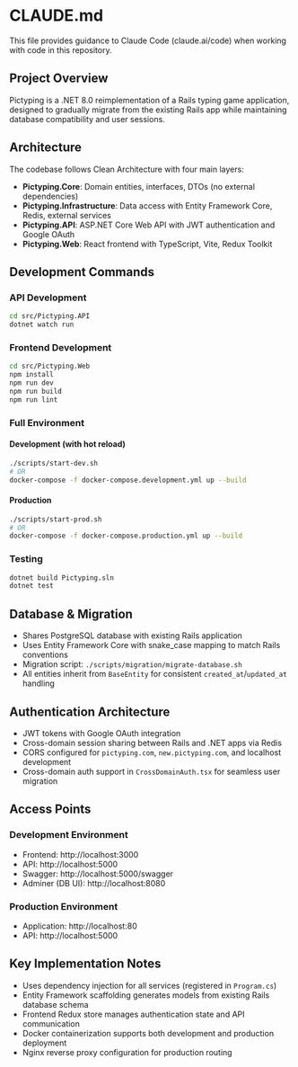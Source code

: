 # CLAUDE.md

This file provides guidance to Claude Code (claude.ai/code) when working with code in this repository.

## Project Overview

Pictyping is a .NET 8.0 reimplementation of a Rails typing game application, designed to gradually migrate from the existing Rails app while maintaining database compatibility and user sessions.

## Architecture

The codebase follows Clean Architecture with four main layers:

- **Pictyping.Core**: Domain entities, interfaces, DTOs (no external dependencies)
- **Pictyping.Infrastructure**: Data access with Entity Framework Core, Redis, external services
- **Pictyping.API**: ASP.NET Core Web API with JWT authentication and Google OAuth
- **Pictyping.Web**: React frontend with TypeScript, Vite, Redux Toolkit

## Development Commands

### API Development
```bash
cd src/Pictyping.API
dotnet watch run
```

### Frontend Development
```bash
cd src/Pictyping.Web
npm install
npm run dev
npm run build
npm run lint
```

### Full Environment

#### Development (with hot reload)
```bash
./scripts/start-dev.sh
# OR
docker-compose -f docker-compose.development.yml up --build
```

#### Production
```bash
./scripts/start-prod.sh
# OR
docker-compose -f docker-compose.production.yml up --build
```

### Testing
```bash
dotnet build Pictyping.sln
dotnet test
```

## Database & Migration

- Shares PostgreSQL database with existing Rails application
- Uses Entity Framework Core with snake_case mapping to match Rails conventions
- Migration script: `./scripts/migration/migrate-database.sh`
- All entities inherit from `BaseEntity` for consistent `created_at`/`updated_at` handling

## Authentication Architecture

- JWT tokens with Google OAuth integration
- Cross-domain session sharing between Rails and .NET apps via Redis
- CORS configured for `pictyping.com`, `new.pictyping.com`, and localhost development
- Cross-domain auth support in `CrossDomainAuth.tsx` for seamless user migration

## Access Points

### Development Environment
- Frontend: http://localhost:3000
- API: http://localhost:5000
- Swagger: http://localhost:5000/swagger
- Adminer (DB UI): http://localhost:8080

### Production Environment
- Application: http://localhost:80
- API: http://localhost:5000

## Key Implementation Notes

- Uses dependency injection for all services (registered in `Program.cs`)
- Entity Framework scaffolding generates models from existing Rails database schema
- Frontend Redux store manages authentication state and API communication
- Docker containerization supports both development and production deployment
- Nginx reverse proxy configuration for production routing